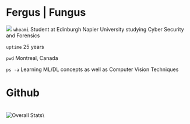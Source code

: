 # Fergus | Fungus
![](https://komarev.com/ghpvc/?username=Quickmotions&color=red)
`whoami` Student at Edinburgh Napier University studying Cyber Security and Forensics

`uptime` 25 years

`pwd` Montreal, Canada

`ps -a` Learning ML/DL concepts as well as Computer Vision Techniques


# Github
\
![Overall Stats](https://github-readme-stats.vercel.app/api?username=Quickmotions&count_private=true&show_icons=true&hide=contribs&theme=dark&border_color=61594c)\



